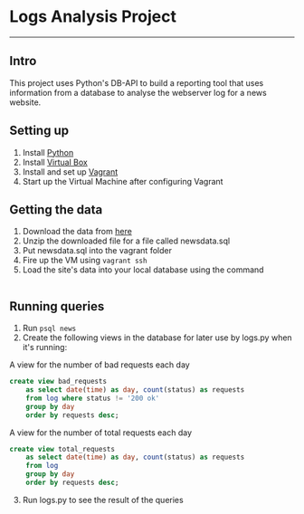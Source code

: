 # Logs Analysis Project
--------------------------------------------

## Intro
This project uses Python's DB-API to build a reporting tool that uses information
from a database to analyse the webserver log for a news website.

## Setting up
1. Install [Python](https://www.python.org)
2. Install [Virtual Box](https://www.virtualbox.org/wiki/Downloads)
3. Install and set up [Vagrant](https://www.vagrantup.com/downloads.html)
4. Start up the Virtual Machine after configuring Vagrant

## Getting the data
1. Download the data from [here](https://d17h27t6h515a5.cloudfront.net/topher/2016/August/57b5f748_newsdata/newsdata.zip)
2. Unzip the downloaded file for a file called newsdata.sql
3. Put newsdata.sql into the vagrant folder
4. Fire up the VM using ```vagrant ssh```
5. Load the site's data into your local database using the command
```psql -d news -f newsdata.sql
```


## Running queries
1. Run ```psql news```
2. Create the following views in the database for later use by logs.py when it's
running:

 A view for the number of bad requests each day
```sql
create view bad_requests
    as select date(time) as day, count(status) as requests
    from log where status != '200 ok'
    group by day
    order by requests desc;
```

A view for the number of total requests each day
```sql
create view total_requests
    as select date(time) as day, count(status) as requests
    from log
    group by day
    order by requests desc;
```
3. Run logs.py to see the result of the queries
